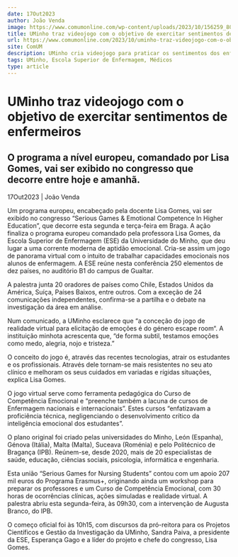 ```yaml
---
date: 17Out2023
author: João Venda
image: https://www.comumonline.com/wp-content/uploads/2023/10/156259_800x800.jpg
title: UMinho traz videojogo com o objetivo de exercitar sentimentos de enfermeiros
url: https://www.comumonline.com/2023/10/uminho-traz-videojogo-com-o-objetivo-de-exercitar-sentimentos-de-enfermeiros/
site: ComUM
description: UMinho cria videojogo para praticar os sentimentos dos enfermeiros. O projeto conta com participações a nível europeu esta segunda e terça-feira.
tags: UMinho, Escola Superior de Enfermagem, Médicos
type: article
---
```



# UMinho traz videojogo com o objetivo de exercitar sentimentos de enfermeiros

## O programa a nível europeu, comandado por Lisa Gomes, vai ser exibido no congresso que decorre entre hoje e amanhã.

17Out2023 | João Venda

Um programa europeu, encabeçado pela docente Lisa Gomes, vai ser exibido no congresso “Serious Games & Emotional Competence In Higher Education”, que decorre esta segunda e terça-feira em Braga. A ação finaliza o programa europeu comandado pela professora Lisa Gomes, da Escola Superior de Enfermagem (ESE) da Universidade do Minho, que deu lugar a uma corrente moderna de aptidão emocional. Cria-se assim um jogo de panorama virtual com o intuito de trabalhar capacidades emocionais nos alunos de enfermagem. A ESE reúne nesta conferência 250 elementos de dez países, no auditório B1 do campus de Gualtar.

A palestra junta 20 oradores de países como Chile, Estados Unidos da América, Suíça, Países Baixos, entre outros. Com a exceção de 24 comunicações independentes, confirma-se a partilha e o debate na investigação da área em análise.

Num comunicado, a UMinho esclarece que “a conceção do jogo de realidade virtual para elicitação de emoções é do género escape room“. A instituição minhota acrescenta que, “de forma subtil, testamos emoções como medo, alegria, nojo e tristeza.”

O conceito do jogo é, através das recentes tecnologias, atrair os estudantes e os profissionais. Através dele tornam-se mais resistentes no seu ato clínico e melhoram os seus cuidados em variadas e rígidas situações, explica Lisa Gomes.

O jogo virtual serve como ferramenta pedagógica do Curso de Competência Emocional e “preenche também a lacuna de cursos de Enfermagem nacionais e internacionais”. Estes cursos “enfatizavam a proficiência técnica, negligenciando o desenvolvimento crítico da inteligência emocional dos estudantes”.

O plano original foi criado pelas universidades do Minho, León (Espanha), Génova (Itália), Malta (Malta), Suceava (Roménia) e pelo Politécnico de Bragança (IPB). Reúnem-se, desde 2020, mais de 20 especialistas de saúde, educação, ciências sociais, psicologia, informática e engenharia.

Esta união “Serious Games for Nursing Students” contou com um apoio 207 mil euros do Programa Erasmus+, originando ainda um workshop para preparar os professores e um Curso de Competência Emocional, com 30 horas de ocorrências clínicas, ações simuladas e realidade virtual. A palestra abriu esta segunda-feira, às 09h30, com a intervenção de Augusta Branco, do IPB.

O começo oficial foi às 10h15, com discursos da pró-reitora para os Projetos Científicos e Gestão da Investigação da UMinho, Sandra Paiva, a presidente da ESE, Esperança Gago e a líder do projeto e chefe do congresso, Lisa Gomes.

